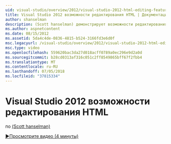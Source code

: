 ```yaml
---
uid: visual-studio/overview/2012/visual-studio-2012-html-editing-features
title: Visual Studio 2012 возможности редактирования HTML | Документация Майкрософт
author: shanselman
description: (Scott hanselman) демонстрирует возможности редактирования HTML в Visual Studio 2012.
ms.author: aspnetcontent
ms.date: 08/15/2012
ms.assetid: 5da4c4de-0836-4815-b524-3166fd3e6d0f
msc.legacyurl: /visual-studio/overview/2012/visual-studio-2012-html-editing-features
msc.type: video
ms.openlocfilehash: 559620bac3da27d018acff0789a0ec296e9d2a0d
ms.sourcegitcommit: b28cd0313af316c051c2ff8549865bff67f2fbb4
ms.translationtype: MT
ms.contentlocale: ru-RU
ms.lasthandoff: 07/05/2018
ms.locfileid: "37815334"
---
```

<a name="visual-studio-2012-html-editing-features"></a>Visual Studio 2012 возможности редактирования HTML
====================
по [(Scott hanselman)](https://github.com/shanselman)

[&#9654;Просмотрите видео (4 минуты)](https://channel9.msdn.com/Blogs/ASP-NET-Site-Videos/visual-studio-2012-html-editing-features)
